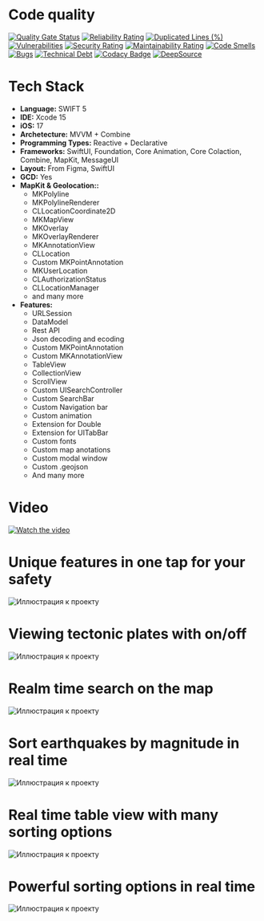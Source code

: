 # Code quality
[![Quality Gate Status](https://sonarcloud.io/api/project_badges/measure?project=Quasaryy_EarthquakeHub&metric=alert_status)](https://sonarcloud.io/summary/new_code?id=Quasaryy_EarthquakeHub)
[![Reliability Rating](https://sonarcloud.io/api/project_badges/measure?project=Quasaryy_EarthquakeHub&metric=reliability_rating)](https://sonarcloud.io/summary/new_code?id=Quasaryy_EarthquakeHub)
[![Duplicated Lines (%)](https://sonarcloud.io/api/project_badges/measure?project=Quasaryy_EarthquakeHub&metric=duplicated_lines_density)](https://sonarcloud.io/summary/new_code?id=Quasaryy_EarthquakeHub)
[![Vulnerabilities](https://sonarcloud.io/api/project_badges/measure?project=Quasaryy_EarthquakeHub&metric=vulnerabilities)](https://sonarcloud.io/summary/new_code?id=Quasaryy_EarthquakeHub)
[![Security Rating](https://sonarcloud.io/api/project_badges/measure?project=Quasaryy_EarthquakeHub&metric=security_rating)](https://sonarcloud.io/summary/new_code?id=Quasaryy_EarthquakeHub)
[![Maintainability Rating](https://sonarcloud.io/api/project_badges/measure?project=Quasaryy_EarthquakeHub&metric=sqale_rating)](https://sonarcloud.io/summary/new_code?id=Quasaryy_EarthquakeHub)
[![Code Smells](https://sonarcloud.io/api/project_badges/measure?project=Quasaryy_EarthquakeHub&metric=code_smells)](https://sonarcloud.io/summary/new_code?id=Quasaryy_EarthquakeHub)
[![Bugs](https://sonarcloud.io/api/project_badges/measure?project=Quasaryy_EarthquakeHub&metric=bugs)](https://sonarcloud.io/summary/new_code?id=Quasaryy_EarthquakeHub)
[![Technical Debt](https://sonarcloud.io/api/project_badges/measure?project=Quasaryy_EarthquakeHub&metric=sqale_index)](https://sonarcloud.io/summary/new_code?id=Quasaryy_EarthquakeHub)
[![Codacy Badge](https://app.codacy.com/project/badge/Grade/a38b9bdf4b084c31b3a03e7bf68f6c42)](https://app.codacy.com/gh/Quasaryy/EarthquakeHub/dashboard?utm_source=gh&utm_medium=referral&utm_content=&utm_campaign=Badge_grade)
[![DeepSource](https://app.deepsource.com/gh/Quasaryy/EarthquakeHub.svg/?label=active+issues&show_trend=false&token=qFpqVr-nFIUG0cMXlLBjBsNC)](https://app.deepsource.com/gh/Quasaryy/EarthquakeHub/)

# Tech Stack
- **Language:** SWIFT 5
- **IDE:** Xcode 15
- **iOS:** 17
- **Archetecture:** MVVM + Combine
- **Programming Types:** Reactive + Declarative
- **Frameworks:**  SwiftUI, Foundation, Core Animation, Core Colaction, Combine, MapKit, MessageUI
- **Layout:** From Figma, SwiftUI
- **GCD:** Yes
- **MapKit & Geolocation::**
    - MKPolyline
    - MKPolylineRenderer
    - CLLocationCoordinate2D
    - MKMapView
    - MKOverlay
    - MKOverlayRenderer
    - MKAnnotationView
    - CLLocation
    - Custom MKPointAnnotation
    - MKUserLocation
    - CLAuthorizationStatus
    - CLLocationManager
    - and many more
- **Features:** 
  - URLSession
  - DataModel
  - Rest API
  - Json decoding and ecoding
  - Custom MKPointAnnotation
  - Custom MKAnnotationView
  - TableView
  - CollectionView
  - ScrollView
  - Custom UISearchController
  - Custom SearchBar
  - Custom Navigation bar
  - Custom animation
  - Extension for Double
  - Extension for UITabBar
  - Custom fonts
  - Custom map anotations
  - Custom modal window
  - Custom .geojson
  - And many more
 
# Video
[![Watch the video](https://img.youtube.com/vi/cTDfnKFlvP4/maxresdefault.jpg)](https://youtu.be/cTDfnKFlvP4)

# Unique features in one tap for your safety
![Иллюстрация к проекту](https://github.com/Quasaryy//EarthquakeHub/blob/main/1new.png)

# Viewing tectonic plates with on/off
![Иллюстрация к проекту](https://github.com/Quasaryy//EarthquakeHub/blob/main/2new.png)

# Realm time search on the map
![Иллюстрация к проекту](https://github.com/Quasaryy//EarthquakeHub/blob/main/3new.png)

# Sort earthquakes by magnitude in real time
![Иллюстрация к проекту](https://github.com/Quasaryy//EarthquakeHub/blob/main/4new.png)

# Real time table view with many sorting options
![Иллюстрация к проекту](https://github.com/Quasaryy//EarthquakeHub/blob/main/5new.png)

# Powerful sorting options in real time
![Иллюстрация к проекту](https://github.com/Quasaryy//EarthquakeHub/blob/main/6new.png)


